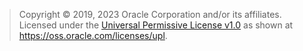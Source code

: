 
>Copyright &copy; 2019, 2023 Oracle Corporation and/or its affiliates. <br/>Licensed under the [Universal Permissive License v1.0](https://github.com/oracle-terraform-modules/terraform-oci-oke/blob/main/LICENSE) as shown at https://oss.oracle.com/licenses/upl.